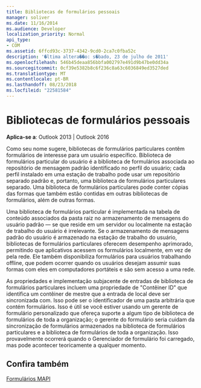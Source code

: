 ```yaml
---
title: Bibliotecas de formulários pessoais
manager: soliver
ms.date: 11/16/2014
ms.audience: Developer
localization_priority: Normal
api_type:
- COM
ms.assetid: 6ffcd93c-3737-4342-9cd0-2ca7c0fba52c
description: '�ltima altera��o: s�bado, 23 de julho de 2011'
ms.openlocfilehash: 546b45deaa856bbfa002797e491d9b47be0dd34a
ms.sourcegitcommit: 0cf39e5382b8c6f236c8a63c6036849ed3527ded
ms.translationtype: MT
ms.contentlocale: pt-BR
ms.lasthandoff: 08/23/2018
ms.locfileid: "22581584"
---
```

# <a name="personal-form-libraries"></a>Bibliotecas de formulários pessoais

  
  
**Aplica-se a**: Outlook 2013 | Outlook 2016 
  
Como seu nome sugere, bibliotecas de formulários particulares contêm formulários de interesse para um usuário específico. Biblioteca de formulários particular do usuário é a biblioteca de formulários associada ao repositório de mensagem padrão identificado no perfil do usuário; cada perfil instalado em uma estação de trabalho pode usar um repositório separado padrão e, portanto, uma biblioteca de formulários particulares separado. Uma biblioteca de formulários particulares pode conter cópias das formas que também estão contidas em outras bibliotecas de formulários, além de outras formas.
  
Uma biblioteca de formulários particular é implementada na tabela de conteúdo associados da pasta raiz no armazenamento de mensagens do usuário padrão — se que reside em um servidor ou localmente na estação de trabalho do usuário é irrelevante. Se o armazenamento de mensagens padrão do usuário é armazenado na estação de trabalho do usuário, bibliotecas de formulários particulares oferecem desempenho aprimorado, permitindo que aplicativos acessem os formulários localmente, em vez de pela rede. Ele também disponibiliza formulários para usuários trabalhando offline, que podem ocorrer quando os usuários desejam assumir suas formas com eles em computadores portáteis e são sem acesso a uma rede.
  
As propriedades e implementação subjacente de entradas de biblioteca de formulários particulares incluem uma propriedade de "Contêiner ID" que identifica um contêiner de mestre que a entrada de local deve ser sincronizada com. Isso pode ser o identificador de uma pasta arbitrária que contém formulários. Isso é útil se você estiver usando um gerente de formulário personalizado que ofereça suporte a algum tipo de biblioteca de formulários de toda a organização; o gerente do formulário seria cuidam da sincronização de formulários armazenados na biblioteca de formulários particulares e a biblioteca de formulários de toda a organização. Isso provavelmente ocorrerá quando o Gerenciador de formulário foi carregado, mas pode acontecer teoricamente a qualquer momento.
  
## <a name="see-also"></a>Confira também



[Formulários MAPI](mapi-forms.md)

